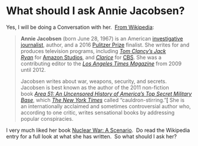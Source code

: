# What should I ask Annie Jacobsen?

Yes, I will be doing a Conversation with her.  [From Wikipedia](https://en.wikipedia.org/wiki/Annie_Jacobsen):

> **Annie Jacobsen** (born June 28, 1967) is an American [investigative journalist](https://en.wikipedia.org/wiki/Investigative_journalist "Investigative journalist"), author, and a 2016 [Pulitzer Prize](https://en.wikipedia.org/wiki/Pulitzer_Prize "Pulitzer Prize") finalist. She writes for and produces television programs, including [_Tom Clancy’s Jack Ryan_](https://en.wikipedia.org/wiki/Jack_Ryan_\(TV_series\) "Jack Ryan (TV series)") for [Amazon Studios](https://en.wikipedia.org/wiki/Amazon_Studios "Amazon Studios"), and [_Clarice_](https://en.wikipedia.org/wiki/Clarice_\(TV_series\) "Clarice (TV series)") for [CBS](https://en.wikipedia.org/wiki/CBS_Studios "CBS Studios"). She was a contributing editor to the _[Los Angeles Times Magazine](https://en.wikipedia.org/wiki/Los_Angeles_Times_Magazine "Los Angeles Times Magazine")_ from 2009 until 2012.
> 
> Jacobsen writes about war, weapons, security, and secrets. Jacobsen is best known as the author of the 2011 non-fiction book _[Area 51: An Uncensored History of America’s Top Secret Military Base](https://en.wikipedia.org/wiki/Area_51:_An_Uncensored_History_of_America%27s_Top_Secret_Military_Base "Area 51: An Uncensored History of America's Top Secret Military Base")_, which _[The New York Times](https://en.wikipedia.org/wiki/The_New_York_Times "The New York Times")_ called “cauldron-stirring.”[\[](https://en.wikipedia.org/wiki/Annie_Jacobsen#cite_note-NYT-1) She is an internationally acclaimed and sometimes controversial author who, according to one critic, writes sensational books by addressing popular conspiracies.

I very much liked her book [Nuclear War: A Scenario](https://www.amazon.com/Nuclear-War-Scenario-Annie-Jacobsen/dp/0593476093/ref=sr_1_1?crid=P6OKYY7MB3MN&dib=eyJ2IjoiMSJ9.YCNrEYVdXiIyJQWqKs1l2SVOHqZO-EMOFTmViN5seKTXmAA1nt06jdUsoq3zJ0r7S4OaHjEoZPkHnCMpeBsk-wmWCGIJRv8pRcQi2KwQnXMG78J8ZT9DSOvUis1Crx1zgV1ghXXtkIX5gZa7YJ4DF9fSY3Owf974pfXIIyJEExzDlsXxwCwpInJvi9s2OYrnkDKMIGQ6xIiBI2szMz899JgLXM3PNhVjqblOCqgJhznK2P-3YIhPTMl9AYm5lOsPNDFHfKqfqeVd6ZWqnGGTBU6b8oTA7gd8dpVwkeBxEYk.CfKsD-wQdl50LQJoPv6-gQfKQ28XfGIu7_by4-ga1k4&dib_tag=se&keywords=nuclear+war+annie+jacobsen&qid=1745963474&sprefix=nuclear+war%2Caps%2C122&sr=8-1).  Do read the Wikipedia entry for a full look at what she has written.  So what should I ask her?